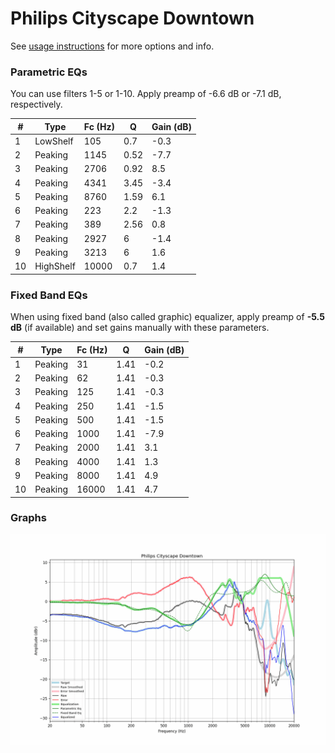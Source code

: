 # Philips Cityscape Downtown
See [usage instructions](https://github.com/jaakkopasanen/AutoEq#usage) for more options and info.

### Parametric EQs
You can use filters 1-5 or 1-10. Apply preamp of -6.6 dB or -7.1 dB, respectively.

|   # | Type      |   Fc (Hz) |    Q |   Gain (dB) |
|-----|-----------|-----------|------|-------------|
|   1 | LowShelf  |       105 | 0.7  |        -0.3 |
|   2 | Peaking   |      1145 | 0.52 |        -7.7 |
|   3 | Peaking   |      2706 | 0.92 |         8.5 |
|   4 | Peaking   |      4341 | 3.45 |        -3.4 |
|   5 | Peaking   |      8760 | 1.59 |         6.1 |
|   6 | Peaking   |       223 | 2.2  |        -1.3 |
|   7 | Peaking   |       389 | 2.56 |         0.8 |
|   8 | Peaking   |      2927 | 6    |        -1.4 |
|   9 | Peaking   |      3213 | 6    |         1.6 |
|  10 | HighShelf |     10000 | 0.7  |         1.4 |

### Fixed Band EQs
When using fixed band (also called graphic) equalizer, apply preamp of **-5.5 dB** (if available) and set gains manually with these parameters.

|   # | Type    |   Fc (Hz) |    Q |   Gain (dB) |
|-----|---------|-----------|------|-------------|
|   1 | Peaking |        31 | 1.41 |        -0.2 |
|   2 | Peaking |        62 | 1.41 |        -0.3 |
|   3 | Peaking |       125 | 1.41 |        -0.3 |
|   4 | Peaking |       250 | 1.41 |        -1.5 |
|   5 | Peaking |       500 | 1.41 |        -1.5 |
|   6 | Peaking |      1000 | 1.41 |        -7.9 |
|   7 | Peaking |      2000 | 1.41 |         3.1 |
|   8 | Peaking |      4000 | 1.41 |         1.3 |
|   9 | Peaking |      8000 | 1.41 |         4.9 |
|  10 | Peaking |     16000 | 1.41 |         4.7 |

### Graphs
![](./Philips%20Cityscape%20Downtown.png)
